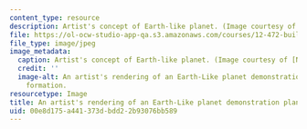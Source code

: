 ```yaml
---
content_type: resource
description: Artist's concept of Earth-like planet. (Image courtesy of NASA.)
file: https://ol-ocw-studio-app-qa.s3.amazonaws.com/courses/12-472-building-earth-like-planets-from-nebular-gas-to-ocean-worlds-fall-2008/00e8d175a441373dbdd22b93076bb589_12-472f08.jpg
file_type: image/jpeg
image_metadata:
  caption: Artist's concept of Earth-like planet. (Image courtesy of [NASA](http://www.nasa.gov/).)
  credit: ''
  image-alt: An artist's rendering of an Earth-Like planet demonstration planetary
    formation.
resourcetype: Image
title: An artist's rendering of an Earth-Like planet demonstration planetary formation
uid: 00e8d175-a441-373d-bdd2-2b93076bb589
---
```

